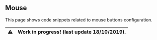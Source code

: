 ## Mouse
This page shows code snippets related to mouse buttons configuration.

:warning: | Work in progress! (last update 18/10/2019).
---: | :----
